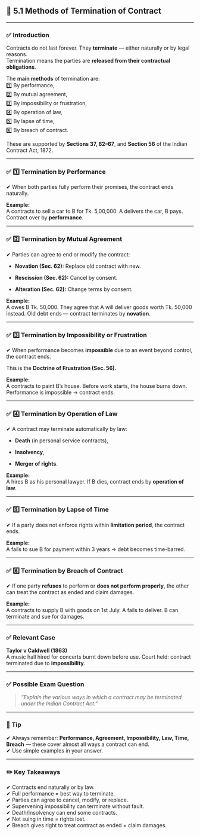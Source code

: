 
## 📑 **5.1 Methods of Termination of Contract**

---

### ✅ **Introduction**

Contracts do not last forever. They **terminate** — either naturally or by legal reasons.  
Termination means the parties are **released from their contractual obligations**.

The **main methods** of termination are:  
1️⃣ By performance,  
2️⃣ By mutual agreement,  
3️⃣ By impossibility or frustration,  
4️⃣ By operation of law,  
5️⃣ By lapse of time,  
6️⃣ By breach of contract.

These are supported by **Sections 37, 62–67**, and **Section 56** of the Indian Contract Act, 1872.

---

### ✅ **1️⃣ Termination by Performance**

✔ When both parties fully perform their promises, the contract ends naturally.

**Example:**  
A contracts to sell a car to B for Tk. 5,00,000. A delivers the car, B pays. Contract over by **performance**.

---

### ✅ **2️⃣ Termination by Mutual Agreement**

✔ Parties can agree to end or modify the contract:

- **Novation (Sec. 62):** Replace old contract with new.
    
- **Rescission (Sec. 62):** Cancel by consent.
    
- **Alteration (Sec. 62):** Change terms by consent.
    

**Example:**  
A owes B Tk. 50,000. They agree that A will deliver goods worth Tk. 50,000 instead. Old debt ends — contract terminates by **novation**.

---

### ✅ **3️⃣ Termination by Impossibility or Frustration**

✔ When performance becomes **impossible** due to an event beyond control, the contract ends.

This is the **Doctrine of Frustration (Sec. 56).**

**Example:**  
A contracts to paint B’s house. Before work starts, the house burns down. Performance is impossible → contract ends.

---

### ✅ **4️⃣ Termination by Operation of Law**

✔ A contract may terminate automatically by law:

- **Death** (in personal service contracts),
    
- **Insolvency**,
    
- **Merger of rights**.
    

**Example:**  
A hires B as his personal lawyer. If B dies, contract ends by **operation of law**.

---

### ✅ **5️⃣ Termination by Lapse of Time**

✔ If a party does not enforce rights within **limitation period**, the contract ends.

**Example:**  
A fails to sue B for payment within 3 years → debt becomes time-barred.

---

### ✅ **6️⃣ Termination by Breach of Contract**

✔ If one party **refuses** to perform or **does not perform properly**, the other can treat the contract as ended and claim damages.

**Example:**  
A contracts to supply B with goods on 1st July. A fails to deliver. B can terminate and sue for damages.

---

### ✅ **Relevant Case**

**Taylor v Caldwell (1863)**  
A music hall hired for concerts burnt down before use. Court held: contract terminated due to **impossibility**.

---

### ✅ **Possible Exam Question**

> _“Explain the various ways in which a contract may be terminated under the Indian Contract Act.”_

---

### 📌 **Tip**

✔ Always remember: **Performance, Agreement, Impossibility, Law, Time, Breach** — these cover almost all ways a contract can end.  
✔ Use simple examples in your answer.

---

### ✏️ **Key Takeaways**

✔ Contracts end naturally or by law.  
✔ Full performance = best way to terminate.  
✔ Parties can agree to cancel, modify, or replace.  
✔ Supervening impossibility can terminate without fault.  
✔ Death/insolvency can end some contracts.  
✔ Not suing in time = rights lost.  
✔ Breach gives right to treat contract as ended + claim damages.
